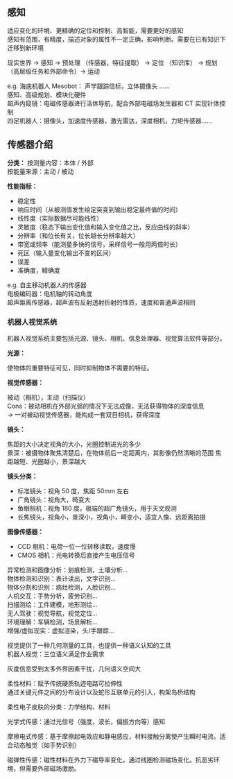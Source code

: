 ## 感知

适应变化的环境、更精确的定位和控制、高智能，需要更好的感知  
感知有范围，有精度，描述对象的属性不一定正确，影响判断。需要在已有知识下迁移到新环境

现实世界 -> 感知 -> 预处理 （传感器，特征提取） -> 定位 （知识库） -> 规划 （高层级任务和外部命令）-> 运动

e.g. 海底机器人 Mesobot： 声学跟踪信标，立体摄像头 ……  
感知、高级规划、模块化硬件  
超声内窥镜：电磁传感器进行活体导航，配合外部电磁场发生器和 CT 实现针体控制  
四足机器人：摄像头，加速度传感器，激光雷达，深度相机，力矩传感器……

## 传感器介绍

**分类：**
按测量内容：本体 / 外部  
按能量来源：主动 / 被动

**性能指标：**

- 稳定性
- 响应时间（从被测值发生给定突变到输出稳定最终值的时间）
- 线性度（实际数据尽可能线性）
- 灵敏度（稳态下输出变化值和输入变化值之比，反应曲线的斜率）
- 分辨率（和位长有关，位长越长分辨率越大）
- 带宽或频率（能测量多快的信号，采样信号一般用两倍时长）
- 死区（输入量变化输出不变的区间）
- 误差
- 准确度，精确度

e.g. 自主移动机器人的传感器  
电极编码器：电机轴的转动角度  
超声距离传感器，超声波有反射透射折射的性质，速度和普通声波相同

### 机器人视觉系统

机器人视觉系统主要包括光源、镜头、相机、信息处理器、视觉算法软件等部分。

**光源：**

使物体的重要特征可见，同时抑制物体不需要的特征。

**视觉传感器：**

被动（相机），主动（扫描仪）  
Cons：被动相机在外部光弱的情况下无法成像，无法获得物体的深度信息  
-> 一对被动视觉传感器，能构成一套双目相机，获得深度

**镜头：**

焦距的大小决定视角的大小，光圈控制进光的多少  
景深：被摄物体聚焦清楚后，在物体前后一定距离内，其影像仍然清晰的范围
焦距越短、光圈越小，景深越大

**镜头分类：**

- 标准镜头：视角 50 度，焦距 50mm 左右
- 广角镜头：视角大，畸变大
- 鱼眼相机：视角 180 度，极端的超广角镜头，用于天文观测
- 长焦镜头，视角小，景深小，视角小，畸变小，适宜人像、远距离拍摄

**图像传感器：**

- CCD 相机：电荷一位一位转移读取，速度慢
- CMOS 相机：光电转换后直接产生电压信号

异常检测和图像分析：划痕检测，土壤分析...  
物体检测和识别：表计读出，文字识别...  
物体分割和识别：病灶检测，人脸识别...  
人机交互：手势分析，疲劳识别...  
扫描测绘：工件建模，地形测绘...  
无人驾驶：视觉导航，视觉定位...  
环境理解：车辆检测，场景解析...  
增强/虚拟现实：虚拟渲染，头/手跟踪...

视觉提供了一种几何测量的工具，也提供一种语义认知的工具  
机器人视觉：三位语义满足作业需求

灰度信息受到太多外界因素干扰，几何语义空间大

柔性材料：赋予传统硬质轨迹电路可拉伸性  
通过关键元件之间的分布设计以及蛇形互联单元的引入，构架岛桥结构

柔性电子皮肤的分类：力学结构、材料

光学式传感：通过光信号（强度，波长，偏振方向等）感知

摩擦电式传感：基于摩擦起电效应和静电感应，材料接触分离使产生瞬时电流。适合动态触觉（如手势识别）

磁弹性传感：磁性材料在外力下磁导率变化，通过线圈检测磁场变化。抗恶劣环境，但需要外部磁场激励。
